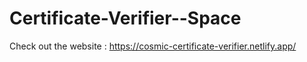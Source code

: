 # Certificate-Verifier--Space

Check out the website : https://cosmic-certificate-verifier.netlify.app/

